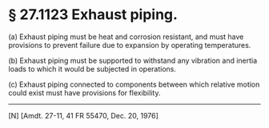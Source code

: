 # § 27.1123   Exhaust piping.

(a) Exhaust piping must be heat and corrosion resistant, and must have provisions to prevent failure due to expansion by operating temperatures. 


(b) Exhaust piping must be supported to withstand any vibration and inertia loads to which it would be subjected in operations. 


(c) Exhaust piping connected to components between which relative motion could exist must have provisions for flexibility. 



---

[N] [Amdt. 27-11, 41 FR 55470, Dec. 20, 1976] 




